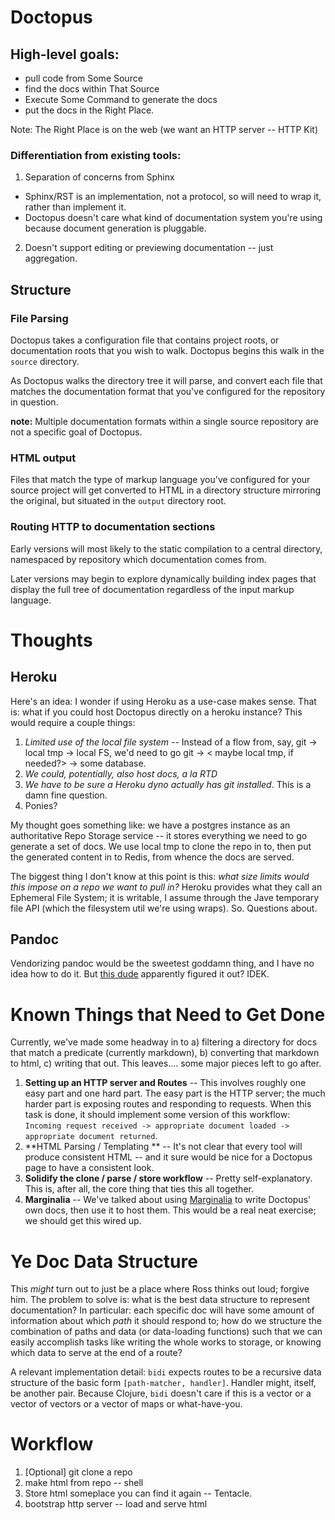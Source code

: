 # Doctopus

## High-level goals:

 - pull code from Some Source
 - find the docs within That Source
 - Execute Some Command to generate the docs
 - put the docs in the Right Place.

Note: The Right Place is on the web (we want an HTTP server -- HTTP Kit)

### Differentiation from existing tools:

1. Separation of concerns from Sphinx
 - Sphinx/RST is an implementation, not a protocol, so will need to wrap it, rather than implement it.
 - Doctopus doesn't care what kind of documentation system you're using because document generation is pluggable.

2. Doesn't support editing or previewing documentation -- just aggregation.


## Structure

### File Parsing

Doctopus takes a configuration file that contains project roots, or documentation roots that you wish to walk. Doctopus begins this walk in the ``source`` directory.

As Doctopus walks the directory tree it will parse, and convert each file that matches the documentation format that you've configured for the repository in question.

**note:** Multiple documentation formats within a single source repository are not a specific goal of Doctopus.

### HTML output

Files that match the type of markup language you've configured for your source project will get converted to HTML in a directory structure mirroring the original, but situated in the ``output`` directory root.


### Routing HTTP to documentation sections

Early versions will most likely to the static compilation to a central directory, namespaced by repository which documentation comes from.

Later versions may begin to explore dynamically building index pages that display the full tree of documentation regardless of the input markup language.

# Thoughts

## Heroku
Here's an idea: I wonder if using Heroku as a use-case makes sense. That is: what if you could host Doctopus directly on a heroku instance? This would require a couple things:

1. *Limited use of the local file system* -- Instead of a flow from, say, git -> local tmp -> local FS, we'd need to go git -> < maybe local tmp, if needed?> -> some database.
1. *We could, potentially, _also_ host docs, a la RTD*
2. *We have to be sure a Heroku dyno actually has git installed*. This is a damn fine question.
1. Ponies?

My thought goes something like: we have a postgres instance as an authoritative Repo Storage service -- it stores everything we need to go generate a set of docs. We use local tmp to clone the repo in
to, then put the generated content in to Redis, from whence the docs are served.

The biggest thing I don't know at this point is this: _what size limits would this impose on a repo we want to pull in?_ Heroku provides what they call an Ephemeral File System; it is writable, I
assume through the Jave temporary file API (which the filesystem util we're using wraps). So. Questions about.

## Pandoc

Vendorizing pandoc would be the sweetest goddamn thing, and I have no idea how to do it. But [this dude](https://github.com/toshgoodson/pandoc-bin) apparently figured it out? IDEK.


# Known Things that Need to Get Done

Currently, we've made some headway in to a) filtering a directory for docs that match a predicate (currently markdown), b) converting that markdown to html, c) writing that out. This leaves.... some major pieces left to go after.

1. **Setting up an HTTP server and Routes** -- This involves roughly one easy part and one hard part. The easy part is the HTTP server; the much harder part is exposing routes and responding to requests. When this task is done, it should implement some version of this workflow: `Incoming request received -> appropriate document loaded -> appropriate document returned`.
2. **HTML Parsing / Templating ** -- It's not clear that every tool will produce consistent HTML -- and it sure would be nice for a Doctopus page to have a consistent look.
3. **Solidify the clone / parse / store workflow** -- Pretty self-explanatory. This is, after all, the core thing that ties this all together.
4. **Marginalia** -- We've talked about using [Marginalia](https://github.com/gdeer81/marginalia) to write Doctopus' own docs, then use it to host them. This would be a real neat exercise; we should get this wired up.


# Ye Doc Data Structure

This _might_ turn out to just be a place where Ross thinks out loud;
forgive him. The problem to solve is: what is the best data structure
to represent documentation? In particular: each specific doc will have
some amount of information about which _path_ it should respond to;
how do we structure the combination of paths and data (or data-loading
functions) such that we can easily accomplish tasks like writing the
whole works to storage, or knowing which data to serve at the end of a
route?

A relevant implementation detail: `bidi` expects routes to be a
recursive data structure of the basic form
`[path-matcher, handler]`. Handler might, itself, be another
pair. Because Clojure, `bidi` doesn't care if this is a vector or a
vector of vectors or a vector of maps or what-have-you.



# Workflow

1. [Optional] git clone a repo
2. make html from repo -- shell
3. Store html someplace you can find it again -- Tentacle. 
4. bootstrap http server -- load and serve html

